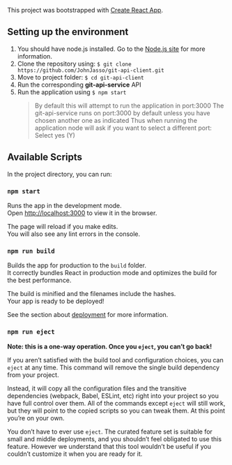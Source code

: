 This project was bootstrapped with [Create React App](https://github.com/facebook/create-react-app).

## Setting up the environment

1.  You should have node.js installed. Go to the [Node.js site](https://nodejs.org/) for more information.
2.  Clone the repository using: `$ git clone https://github.com/JohnJasso/git-api-client.git`
3.  Move to project folder: `$ cd git-api-client`
4.  Run the corresponding **git-api-service** API
5.  Run the application using `$ npm start`
    > By default this will attempt to run the application in port:3000
    > The git-api-service runs on port:3000 by default unless you have chosen another one as indicated
    > Thus when running the application node will ask if you want to select a different port: Select yes (Y)

## Available Scripts

In the project directory, you can run:

### `npm start`

Runs the app in the development mode.<br />
Open [http://localhost:3000](http://localhost:3000) to view it in the browser.

The page will reload if you make edits.<br />
You will also see any lint errors in the console.

### `npm run build`

Builds the app for production to the `build` folder.<br />
It correctly bundles React in production mode and optimizes the build for the best performance.

The build is minified and the filenames include the hashes.<br />
Your app is ready to be deployed!

See the section about [deployment](https://facebook.github.io/create-react-app/docs/deployment) for more information.

### `npm run eject`

**Note: this is a one-way operation. Once you `eject`, you can’t go back!**

If you aren’t satisfied with the build tool and configuration choices, you can `eject` at any time. This command will remove the single build dependency from your project.

Instead, it will copy all the configuration files and the transitive dependencies (webpack, Babel, ESLint, etc) right into your project so you have full control over them. All of the commands except `eject` will still work, but they will point to the copied scripts so you can tweak them. At this point you’re on your own.

You don’t have to ever use `eject`. The curated feature set is suitable for small and middle deployments, and you shouldn’t feel obligated to use this feature. However we understand that this tool wouldn’t be useful if you couldn’t customize it when you are ready for it.
